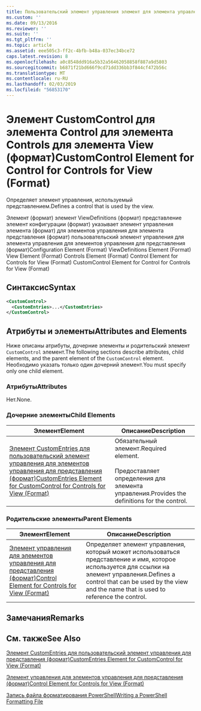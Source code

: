 ```yaml
---
title: Пользовательский элемент управления элемент для элемента управления для элементов управления для представления (формат) | Документация Майкрософт
ms.custom: ''
ms.date: 09/13/2016
ms.reviewer: ''
ms.suite: ''
ms.tgt_pltfrm: ''
ms.topic: article
ms.assetid: eee505c3-ff2c-4bfb-b48a-037ec34bce72
caps.latest.revision: 8
ms.openlocfilehash: a0c8548dd916a5b32a56462058858f887a9d5803
ms.sourcegitcommit: b6871f21bd666f9cd71dd336bb3f844cf472b56c
ms.translationtype: MT
ms.contentlocale: ru-RU
ms.lasthandoff: 02/03/2019
ms.locfileid: "56853170"
---
```

# <a name="customcontrol-element-for-control-for-controls-for-view-format"></a><span data-ttu-id="95e7d-102">Элемент CustomControl для элемента Control для элемента Controls для элемента View (формат)</span><span class="sxs-lookup"><span data-stu-id="95e7d-102">CustomControl Element for Control for Controls for View (Format)</span></span>

<span data-ttu-id="95e7d-103">Определяет элемент управления, используемый представлением.</span><span class="sxs-lookup"><span data-stu-id="95e7d-103">Defines a control that is used by the view.</span></span>

<span data-ttu-id="95e7d-104">Элемент (формат) элемент ViewDefinitions (формат) представление элемент конфигурации (формат) указывает элемент управления элемента (формат) для элементов управления для элемента представления (формат) пользовательский элемент управления для элемента управления для элементов управления для представления (формат)</span><span class="sxs-lookup"><span data-stu-id="95e7d-104">Configuration Element (Format) ViewDefinitions Element (Format) View Element (Format) Controls Element (Format) Control Element for Controls for View (Format) CustomControl Element for Control for Controls for View (Format)</span></span>

## <a name="syntax"></a><span data-ttu-id="95e7d-105">Синтаксис</span><span class="sxs-lookup"><span data-stu-id="95e7d-105">Syntax</span></span>

```xml
<CustomControl>
  <CustomEntries>...</CustomEntries>
</CustomControl>
```

## <a name="attributes-and-elements"></a><span data-ttu-id="95e7d-106">Атрибуты и элементы</span><span class="sxs-lookup"><span data-stu-id="95e7d-106">Attributes and Elements</span></span>

<span data-ttu-id="95e7d-107">Ниже описаны атрибуты, дочерние элементы и родительский элемент `CustomControl` элемент.</span><span class="sxs-lookup"><span data-stu-id="95e7d-107">The following sections describe attributes, child elements, and the parent element of the `CustomControl` element.</span></span> <span data-ttu-id="95e7d-108">Необходимо указать только один дочерний элемент.</span><span class="sxs-lookup"><span data-stu-id="95e7d-108">You must specify only one child element.</span></span>

### <a name="attributes"></a><span data-ttu-id="95e7d-109">Атрибуты</span><span class="sxs-lookup"><span data-stu-id="95e7d-109">Attributes</span></span>

<span data-ttu-id="95e7d-110">Нет.</span><span class="sxs-lookup"><span data-stu-id="95e7d-110">None.</span></span>

### <a name="child-elements"></a><span data-ttu-id="95e7d-111">Дочерние элементы</span><span class="sxs-lookup"><span data-stu-id="95e7d-111">Child Elements</span></span>

|<span data-ttu-id="95e7d-112">Элемент</span><span class="sxs-lookup"><span data-stu-id="95e7d-112">Element</span></span>|<span data-ttu-id="95e7d-113">Описание</span><span class="sxs-lookup"><span data-stu-id="95e7d-113">Description</span></span>|
|-------------|-----------------|
|[<span data-ttu-id="95e7d-114">Элемент CustomEntries для пользовательский элемент управления для элементов управления для представления (формат)</span><span class="sxs-lookup"><span data-stu-id="95e7d-114">CustomEntries Element for CustomControl for Controls for View (Format)</span></span>](./customentries-element-for-customcontrol-for-controls-for-view-format.md)|<span data-ttu-id="95e7d-115">Обязательный элемент.</span><span class="sxs-lookup"><span data-stu-id="95e7d-115">Required element.</span></span><br /><br /> <span data-ttu-id="95e7d-116">Предоставляет определения для элемента управления.</span><span class="sxs-lookup"><span data-stu-id="95e7d-116">Provides the definitions for the control.</span></span>|

### <a name="parent-elements"></a><span data-ttu-id="95e7d-117">Родительские элементы</span><span class="sxs-lookup"><span data-stu-id="95e7d-117">Parent Elements</span></span>

|<span data-ttu-id="95e7d-118">Элемент</span><span class="sxs-lookup"><span data-stu-id="95e7d-118">Element</span></span>|<span data-ttu-id="95e7d-119">Описание</span><span class="sxs-lookup"><span data-stu-id="95e7d-119">Description</span></span>|
|-------------|-----------------|
|[<span data-ttu-id="95e7d-120">Элемент управления для элементов управления для представления (формат)</span><span class="sxs-lookup"><span data-stu-id="95e7d-120">Control Element for Controls for View (Format)</span></span>](./control-element-for-controls-for-view-format.md)|<span data-ttu-id="95e7d-121">Определяет элемент управления, который может использоваться представление и имя, которое используется для ссылки на элемент управления.</span><span class="sxs-lookup"><span data-stu-id="95e7d-121">Defines a control that can be used by the view and the name that is used to reference the control.</span></span>|

## <a name="remarks"></a><span data-ttu-id="95e7d-122">Замечания</span><span class="sxs-lookup"><span data-stu-id="95e7d-122">Remarks</span></span>

## <a name="see-also"></a><span data-ttu-id="95e7d-123">См. также</span><span class="sxs-lookup"><span data-stu-id="95e7d-123">See Also</span></span>

[<span data-ttu-id="95e7d-124">Элемент CustomEntries для пользовательский элемент управления для представления (формат)</span><span class="sxs-lookup"><span data-stu-id="95e7d-124">CustomEntries Element for CustomControl for View (Format)</span></span>](./customentries-element-for-customcontrol-for-controls-for-configuration-format.md)

[<span data-ttu-id="95e7d-125">Элемент управления для элементов управления для представления (формат)</span><span class="sxs-lookup"><span data-stu-id="95e7d-125">Control Element for Controls for View (Format)</span></span>](./control-element-for-controls-for-view-format.md)

[<span data-ttu-id="95e7d-126">Запись файла форматирования PowerShell</span><span class="sxs-lookup"><span data-stu-id="95e7d-126">Writing a PowerShell Formatting File</span></span>](./writing-a-powershell-formatting-file.md)
